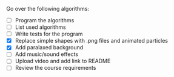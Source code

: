 Go over the following algorithms:
- [ ] Program the algorithms
- [ ] List used algorithms
- [ ] Write tests for the program
- [x] Replace simple shapes with .png files and animated particles
- [x] Add paralaxed background
- [ ] Add music/sound effects
- [ ] Upload video and add link to README
- [ ] Review the course requirements